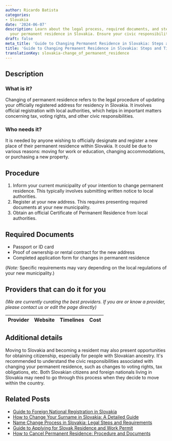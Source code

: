 ```yaml
---
author: Ricardo Batista
categories:
- Slovakia
date: '2024-06-07'
description: Learn about the legal process, required documents, and steps to change
  your permanent residence in Slovakia. Ensure your civic responsibilities are updated.
draft: false
meta_title: 'Guide to Changing Permanent Residence in Slovakia: Steps and Tips'
title: 'Guide to Changing Permanent Residence in Slovakia: Steps and Tips'
translationKey: slovakia-change_of_permanent_residence
---
```


## Description
### What is it?
Changing of permanent residence refers to the legal procedure of updating your officially registered address for residency in Slovakia. It involves official registration with local authorities, which helps in important matters concerning tax, voting rights, and other civic responsibilities.

### Who needs it?
It is needed by anyone wishing to officially designate and register a new place of their permanent residence within Slovakia. It could be due to various reasons: moving for work or education, changing accommodations, or purchasing a new property.

## Procedure
1. Inform your current municipality of your intention to change permanent residence. This typically involves submitting written notice to local authorities.
2. Register at your new address. This requires presenting required documents at your new municipality.
3. Obtain an official Certificate of Permanent Residence from local authorities.

## Required Documents
- Passport or ID card
- Proof of ownership or rental contract for the new address
- Completed application form for changes in permanent residence 

(*Note:* Specific requirements may vary depending on the local regulations of your new municipality.)

## Providers that can do it for you

_(We are currently curating the best providers. If you are or know a provider, please contact us or edit the page directly)_

| Provider        |     Website     |     Timelines    |       Cost      |
| :-------------: | :-------------: |  :-------------: | :-------------: |

## Additional details
Moving to Slovakia and becoming a resident may also present opportunities for obtaining citizenship, especially for people with Slovakian ancestry. It's recommended to understand the civic responsibilities associated with changing your permanent residence, such as changes to voting rights, tax obligations, etc. Both Slovakian citizens and foreign nationals living in Slovakia may need to go through this process when they decide to move within the country.


## Related Posts

- [Guide to Foreign National Registration in Slovakia](https://tramitit.com/guides/slovakia/registration_of_a_foreign_national/)
- [How to Change Your Surname in Slovakia: A Detailed Guide](https://tramitit.com/guides/slovakia/change_of_surname/)
- [Name Change Process in Slovakia: Legal Steps and Requirements](https://tramitit.com/guides/slovakia/change_of_name/)
- [Guide to Applying for Slovak Residence and Work Permit](https://tramitit.com/guides/slovakia/application_for_residence_with_work_permit/)
- [How to Cancel Permanent Residence: Procedure and Documents](https://tramitit.com/guides/slovakia/cancellation_of_permanent_residence/)